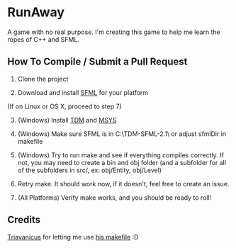 RunAway
==========

A game with no real purpose. I'm creating this game to help me learn the ropes
of C++ and SFML.


## How To Compile / Submit a Pull Request
1) Clone the project

2) Download and install [SFML](http://sfml-dev.org) for your platform

(If on Linux or OS X, proceed to step 7)

3) (Windows) Install [TDM](http://tdm-gcc.tdragon.net/) and [MSYS](http://downloads.sourceforge.net/mingw/MSYS-1.0.11.exe)

4) (Windows) Make sure SFML is in C:\TDM-SFML-2.1\ or adjust sfmlDir in makefile

5) (Windows) Try to run make and see if everything compiles correctly. If not,
you may need to create a bin and obj folder (and a subfolder for all of the subfolders in src/, ex: obj/Entity, obj/Level)

6) Retry make. It should work now, if it doesn't, feel free to create an issue.

7) (All Platforms) Verify make works, and you should be ready to roll!

## Credits
[Triavanicus](http://twitch.tv/Triavanicus) for letting me use [his makefile](https://gist.github.com/Triavanicus/3a37db4319f476afa403) :D
